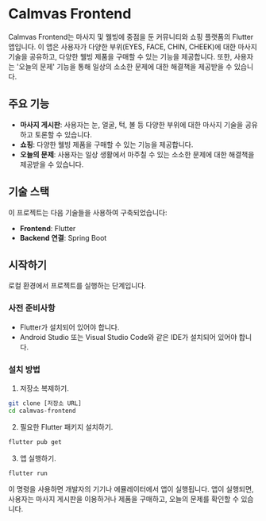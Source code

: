 # Calmvas Frontend

Calmvas Frontend는 마사지 및 웰빙에 중점을 둔 커뮤니티와 쇼핑 플랫폼의 Flutter 앱입니다. 이 앱은 사용자가 다양한 부위(EYES, FACE, CHIN, CHEEK)에 대한 마사지 기술을 공유하고, 다양한 웰빙 제품을 구매할 수 있는 기능을 제공합니다. 또한, 사용자는 '오늘의 문제' 기능을 통해 일상의 소소한 문제에 대한 해결책을 제공받을 수 있습니다.

## 주요 기능

- **마사지 게시판**: 사용자는 눈, 얼굴, 턱, 볼 등 다양한 부위에 대한 마사지 기술을 공유하고 토론할 수 있습니다.
- **쇼핑**: 다양한 웰빙 제품을 구매할 수 있는 기능을 제공합니다.
- **오늘의 문제**: 사용자는 일상 생활에서 마주칠 수 있는 소소한 문제에 대한 해결책을 제공받을 수 있습니다.

## 기술 스택

이 프로젝트는 다음 기술들을 사용하여 구축되었습니다:

- **Frontend**: Flutter
- **Backend 연결**: Spring Boot

## 시작하기

로컬 환경에서 프로젝트를 실행하는 단계입니다.

### 사전 준비사항

- Flutter가 설치되어 있어야 합니다.
- Android Studio 또는 Visual Studio Code와 같은 IDE가 설치되어 있어야 합니다.

### 설치 방법

1. 저장소 복제하기.

```bash
git clone [저장소 URL]
cd calmvas-frontend
```

2. 필요한 Flutter 패키지 설치하기.

```bash
flutter pub get
```

3. 앱 실행하기.

```bash
flutter run
```

이 명령을 사용하면 개발자의 기기나 에뮬레이터에서 앱이 실행됩니다. 앱이 실행되면, 사용자는 마사지 게시판을 이용하거나 제품을 구매하고, 오늘의 문제를 확인할 수 있습니다.
